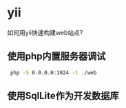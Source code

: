 # yii
如何用yii快速构建web站点?

## 使用php内置服务器调试
```bash
 php -S 0.0.0.0:1024 -t ./web   
``` 

## 使用SqlLite作为开发数据库